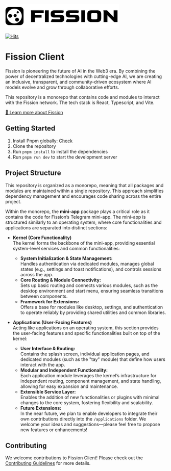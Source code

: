 <picture>
  <source media="(prefers-color-scheme: dark)" srcset="./docs/fission-logo-dark.png">
  <img alt="Fission" src="./docs/fission-logo-white.png">
</picture>

[![Hits](https://hits.seeyoufarm.com/api/count/incr/badge.svg?url=https%3A%2F%2Fgithub.com%2FIterateFast-Labs%2Ffission-client&count_bg=%2300FFAE&title_bg=%239C0099&icon=&icon_color=%23000000&title=hits&edge_flat=false)](https://hits.seeyoufarm.com)

# Fission Client

Fission is pioneering the future of AI in the Web3 era. By combining the power of decentralized technologies with cutting-edge AI, we are creating an inclusive, transparent, and community-driven ecosystem where AI models evolve and grow through collaborative efforts.

This repository is a monorepo that contains code and modules to interact with the Fission network. The tech stack is React, Typescript, and Vite.

[📖 Learn more about Fission](https://docs.fission.lol/)

## Getting Started

1. Install Pnpm globally: [Check](https://pnpm.io/installation)
2. Clone the repository
3. Run `pnpm install` to install the dependencies
4. Run `pnpm run dev` to start the development server

## Project Structure

This repository is organized as a monorepo, meaning that all packages and modules are maintained within a single repository. This approach simplifies dependency management and encourages code sharing across the entire project.

Within the monorepo, the **mini-app** package plays a critical role as it contains the code for Fission’s Telegram mini-app. The mini-app is structured similarly to an operating system, where core functionalities and applications are separated into distinct sections:

- **Kernel (Core Functionality)**  
  The kernel forms the backbone of the mini-app, providing essential system-level services and common functionalities:

  - **System Initialization & State Management:**  
    Handles authentication via dedicated modules, manages global states (e.g., settings and toast notifications), and controls sessions across the app.
  - **Core Routing & Module Connectivity:**  
    Sets up basic routing and connects various modules, such as the desktop environment and start menu, ensuring seamless transitions between components.
  - **Framework for Extensions:**  
    Offers a base for modules like desktop, settings, and authentication to operate reliably by providing shared utilities and common libraries.

- **Applications (User-Facing Features)**  
  Acting like applications on an operating system, this section provides the user-facing features and specific functionalities built on top of the kernel:
  - **User Interface & Routing:**  
    Contains the splash screen, individual application pages, and dedicated modules (such as the "tay" module) that define how users interact with the app.
  - **Modular and Independent Functionality:**  
    Each application module leverages the kernel’s infrastructure for independent routing, component management, and state handling, allowing for easy expansion and maintenance.
  - **Extensible Service Layer:**  
    Enables the addition of new functionalities or plugins with minimal changes to the core system, fostering flexibility and scalability.
  - **Future Extensions:**  
    In the near future, we plan to enable developers to integrate their own contributions directly into the `/applications` folder. We welcome your ideas and suggestions—please feel free to propose new features or enhancements!

## Contributing

We welcome contributions to Fission Client! Please check out the [Contributing Guidelines](CONTRIBUTING.md) for more details.

